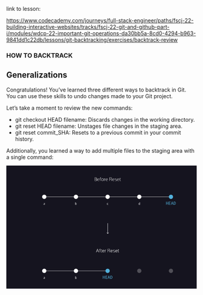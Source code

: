 link to lesson:

https://www.codecademy.com/journeys/full-stack-engineer/paths/fscj-22-building-interactive-websites/tracks/fscj-22-git-and-github-part-i/modules/wdcp-22-important-git-operations-da30bb5a-8cd0-4294-b963-9841dd1c22db/lessons/git-backtracking/exercises/backtrack-review



### HOW TO BACKTRACK

## Generalizations

Congratulations! You’ve learned three different ways to backtrack in Git. You can use these skills to undo changes made to your Git project.

Let’s take a moment to review the new commands:

- git checkout HEAD filename: Discards changes in the working directory.
- git reset HEAD filename: Unstages file changes in the staging area.
- git reset commit_SHA: Resets to a previous commit in your commit history.

Additionally, you learned a way to add multiple files to the staging area with a single command:


![](./back-track.png)
